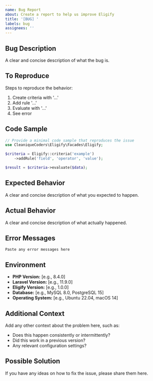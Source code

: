 ```yaml
---
name: Bug Report
about: Create a report to help us improve Eligify
title: '[BUG] '
labels: bug
assignees: ''
---
```


## Bug Description

A clear and concise description of what the bug is.

## To Reproduce

Steps to reproduce the behavior:

1. Create criteria with '...'
2. Add rule '...'
3. Evaluate with '...'
4. See error

## Code Sample

```php
// Provide a minimal code sample that reproduces the issue
use CleaniqueCoders\Eligify\Facades\Eligify;

$criteria = Eligify::criteria('example')
    ->addRule('field', 'operator', 'value');

$result = $criteria->evaluate($data);
```

## Expected Behavior

A clear and concise description of what you expected to happen.

## Actual Behavior

A clear and concise description of what actually happened.

## Error Messages

```plaintext
Paste any error messages here
```

## Environment

- **PHP Version:** [e.g., 8.4.0]
- **Laravel Version:** [e.g., 11.9.0]
- **Eligify Version:** [e.g., 1.0.0]
- **Database:** [e.g., MySQL 8.0, PostgreSQL 15]
- **Operating System:** [e.g., Ubuntu 22.04, macOS 14]

## Additional Context

Add any other context about the problem here, such as:

- Does this happen consistently or intermittently?
- Did this work in a previous version?
- Any relevant configuration settings?

## Possible Solution

If you have any ideas on how to fix the issue, please share them here.
